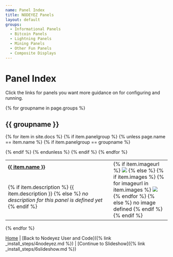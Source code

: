 ```yaml
---
name: Panel Index
title: NODEYEZ Panels
layout: default
groups:
  - Informational Panels
  - Bitcoin Panels
  - Lightning Panels
  - Mining Panels
  - Other Fun Panels
  - Composite Displays
---
```


# Panel Index

Click the links for panels you want more guidance on for configuring and running.

{% for groupname in page.groups %}
## {{ groupname }}

<table>

{% for item in site.docs %}
{% if item.panelgroup %}
{% unless page.name == item.name %}
{% if item.panelgroup == groupname %}
<tr>
<td width="65%"><a href="{{ item.url }}"><b>{{ item.name }}</b></a></td>
<td rowspan="2">
{% if item.imageurl %}
<img src="{{ item.imageurl }}" />
{% else %}
{% if item.images %}
{% for imageurl in item.images %}
<img src="{{ imageurl }}" />
{% endfor %}
{% else %}
no image defined
{% endif %}
{% endif %}
</td>
</tr>
<tr>
<td>
{% if item.description %}
{{ item.description }}
{% else %}
<i>no description for this panel is defined yet</i>
{% endif %}
</td>
</tr>
{% endif %}
{% endunless %}
{% endif %}
{% endfor %}

</table>

{% endfor %}


[Home](../) | [Back to Nodeyez User and Code]({% link _install_steps/4nodeyez.md %}) | [Continue to Slideshow]({% link _install_steps/6slideshow.md %})

